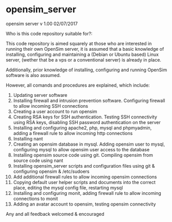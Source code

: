 # opensim_server
opensim server v 1.00
02/07/2017

Who is this code repository suitable for?:

This code repository is aimed squarely at those who are interested in running their own OpenSim server, 
it is assumed that a basic knowledge of installing, configuring and maintaining a (Debian or Ubuntu based) 
Linux server, (wether that be a vps or a conventional server) is already in place. 

Additionally, prior knowledge of installing, configuring and running OpenSim software is also assumed.

However, all comands and procedures are explained, which include:

01) Updating server software
02) Installing firewall and intrusion prevention software. Configuring firewall to allow incoming SSH connections
03) Creating a user account to run opensim
04) Creating RSA keys for SSH authentication. Testing SSH connectivity using RSA keys, disabling SSH password authentication on the server
05) Installing and configuring apache2, php, mysql and phpmyadmin, adding a firewall rule to allow incoming http connections
06) Installing nant
07) Creating an opensim database in mysql. Adding opensim user to mysql, configuring mysql to allow opensim user access to the database
08) Installing opensim source code using git. Compiling opensim from source code using nant
09) Installing opensim_server scripts and configuration files using git & configuring opensim & /etc/sudoers
10) Add additional firewall rules to allow incoming opensim connections
11) Copying default user helper scripts and documents into the correct place, editing the mysql config file, restarting mysql
12) Installing and configuring monit, adding firewall rule to allow incoming connections to monit
13) Adding an avatar account to opensim, testing opensim connectivity

Any and all feedback welcomed & encouraged
